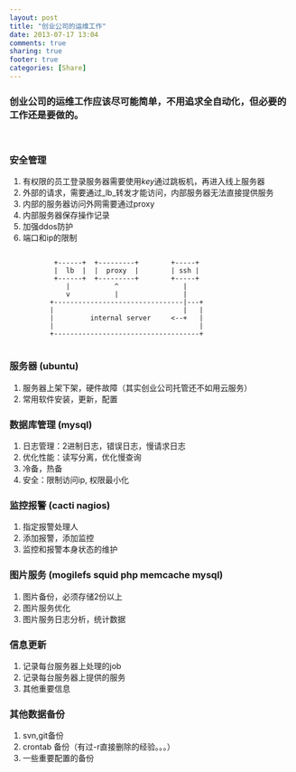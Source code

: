 ```yaml
---
layout: post
title: "创业公司的运维工作"
date: 2013-07-17 13:04
comments: true
sharing: true
footer: true
categories: [Share]
---
```


### 创业公司的运维工作应该尽可能简单，不用追求全自动化，但必要的工作还是要做的。
<br />

### 安全管理
    
1. 有权限的员工登录服务器需要使用*key*通过跳板机，再进入线上服务器
2. 外部的请求，需要通过_lb_转发才能访问，内部服务器无法直接提供服务
3. 内部的服务器访问外网需要通过proxy
4. 内部服务器保存操作记录
5. 加强ddos防护
6. 端口和ip的限制

```
                                                                                                
           +------+  +---------+        +-----+                                                 
           |  lb  |  |  proxy  |        | ssh |                                                 
           +------+  +---------+        +-----+                                                 
              |           ^                |                                                    
              v           |                |                                                   
          +--------------------------------|---+                                               
          |                                |   |                                                
          |         internal server     <--+   |                                                
          |                                    |                                                
          +------------------------------------+                                               
                                                                                                
```
<!-- more -->

### 服务器 (ubuntu)

1. 服务器上架下架，硬件故障（其实创业公司托管还不如用云服务）
2. 常用软件安装，更新，配置

### 数据库管理 (mysql)

1. 日志管理：2进制日志，错误日志，慢请求日志
2. 优化性能：读写分离，优化慢查询
3. 冷备，热备
4. 安全：限制访问ip, 权限最小化

### 监控报警 (cacti nagios)

1. 指定报警处理人
2. 添加报警，添加监控
3. 监控和报警本身状态的维护

### 图片服务 (mogilefs squid php memcache mysql)

1. 图片备份，必须存储2份以上
2. 图片服务优化
3. 图片服务日志分析，统计数据

### 信息更新 

1. 记录每台服务器上处理的job
2. 记录每台服务器上提供的服务
3. 其他重要信息

### 其他数据备份

1. svn,git备份
2. crontab 备份（有过-r直接删除的经验。。。）
3. 一些重要配置的备份

